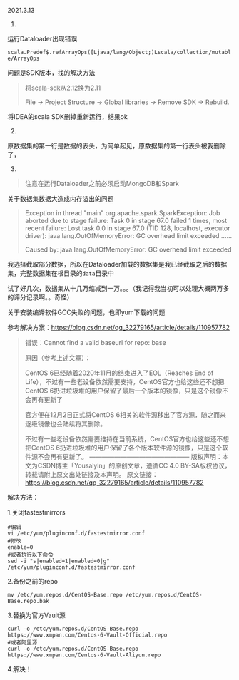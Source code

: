 2021.3.13

1. 

运行Dataloader出现错误

`scala.Predef$.refArrayOps([Ljava/lang/Object;)Lscala/collection/mutable/ArrayOps`

问题是SDK版本，找的解决方法

> 将scala-sdk从2.12换为2.11
>
> File -> Project Structure -> Global libraries -> Remove SDK -> Rebuild.

将IDEA的scala SDK删掉重新运行，结果ok

2. 

原数据集的第一行是数据的表头，为简单起见，原数据集的第一行表头被我删除了，

3. 

> 注意在运行Dataloader之前必须启动MongoDB和Spark

关于数据集数据大造成内存溢出的问题

> Exception in thread "main" org.apache.spark.SparkException: Job aborted due to stage failure: Task 0 in stage 67.0 failed 1 times, most recent failure: Lost task 0.0 in stage 67.0 (TID 128, localhost, executor driver): java.lang.OutOfMemoryError: GC overhead limit exceeded
> 	......
>
> Caused by: java.lang.OutOfMemoryError: GC overhead limit exceeded

我选择截取部分数据，所以在Dataloader加载的数据集是我已经截取之后的数据集，完整数据集在根目录的`data`目录中

试了好几次，数据集从十几万缩减到一万。。。（我记得我当初可以处理大概两万多的评分记录啊。。奇怪）

关于安装编译软件GCC失败的问题，也即yum下载的问题

参考解决方案：https://blog.csdn.net/qq_32279165/article/details/110957782

> 错误：Cannot find a valid baseurl for repo: base
>
> 原因（参考上述文章）：
>
> CentOS 6已经随着2020年11月的结束进入了EOL（Reaches End of Life），不过有一些老设备依然需要支持，CentOS官方也给这些还不想把CentOS 6扔进垃圾堆的用户保留了最后一个版本的镜像，只是这个镜像不会再有更新了
>
> 官方便在12月2日正式将CentOS 6相关的软件源移出了官方源，随之而来逐级镜像也会陆续将其删除。
>
> 不过有一些老设备依然需要维持在当前系统，CentOS官方也给这些还不想把CentOS 6扔进垃圾堆的用户保留了各个版本软件源的镜像，只是这个软件源不会再有更新了。
> ————————————————
> 版权声明：本文为CSDN博主「Yousaiyin」的原创文章，遵循CC 4.0 BY-SA版权协议，转载请附上原文出处链接及本声明。
> 原文链接：https://blog.csdn.net/qq_32279165/article/details/110957782

解决方法：

1.关闭fastestmirrors

```shell
#编辑
vi /etc/yum/pluginconf.d/fastestmirror.conf
#修改
enable=0
#或者执行以下命令
sed -i "s|enabled=1|enabled=0|g" /etc/yum/pluginconf.d/fastestmirror.conf
```

2.备份之前的repo

```shell
mv /etc/yum.repos.d/CentOS-Base.repo /etc/yum.repos.d/CentOS-Base.repo.bak
```

3.替换为官方Vault源

```shell
curl -o /etc/yum.repos.d/CentOS-Base.repo https://www.xmpan.com/Centos-6-Vault-Official.repo
#或者阿里源
curl -o /etc/yum.repos.d/CentOS-Base.repo https://www.xmpan.com/Centos-6-Vault-Aliyun.repo
```

4.解决！